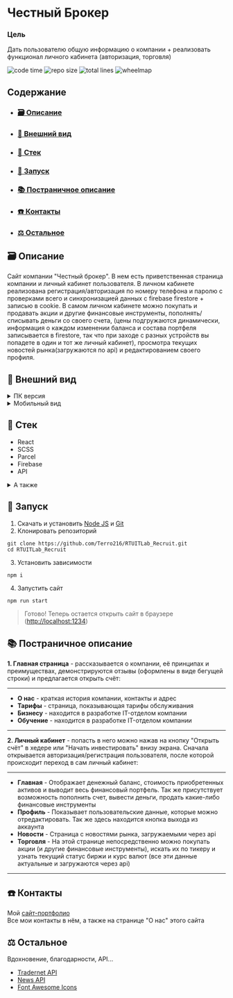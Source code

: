 # Честный Брокер

### Цель

Дать пользователю общую информацию о компании + реализовать функционал личного кабинета (авторизация, торговля)

![code time](https://img.shields.io/badge/wakatime-84%20hrs%2025%20mins-blue)
![repo size](https://img.shields.io/github/repo-size/Terro216/RTUITLab_Recruit)
![total lines](https://img.shields.io/tokei/lines/github/Terro216/RTUITLab_Recruit)
![wheelmap](https://img.shields.io/wheelmap/a/26699541)

## Содержание

- ### [🗃️ Описание](#miniDescription)
- ### [👀 Внешний вид](#screenshots)
- ### [🧱 Стек](#stack)
- ### [🚀 Запуск](#launching)
- ### [📚 Постраничное описание](#fullDescription)
- ### [☎️ Контакты](#contacts)
- ### [⚖️ Остальное](#acknowledgments)

<a name="miniDescription"></a>

## 🗃️ Описание

Сайт компании "Честный брокер". В нем есть приветственная страница компании и личный кабинет пользователя. В личном кабинете реализована регистрация/авторизация по номеру телефона и паролю с проверками всего и синхронизацией данных с firebase firestore + записью в cookie. В самом личном кабинете можно покупать и продавать акции и другие финансовые инструменты, пополнять/списывать деньги со своего счета, (цены подгружаются динамически, информация о каждом изменении баланса и состава портфеля записывается в firestore, так что при заходе с разных устройств вы попадете в один и тот же личный кабинет), просмотра текущих новостей рынка(загружаются по api) и редактированием своего профиля.

<a name="screenshots"></a>

## 👀 Внешний вид

<details>
<summary>ПК версия</summary>

### Главная страница

![main](https://i.ibb.co/xL7yYY5/main.png)

---

### О нас

![about](https://i.ibb.co/2qrtw9h/about.png)

---

### Тарифы

![tariff](https://i.ibb.co/2ZJdTNr/tariff.png)

---

### Страница входа/регистрации

![login1](https://i.ibb.co/nmN2cm7/login-checkmobile.png)
![login2](https://i.ibb.co/FxS3Dd5/login-register.png)

---

### Личный кабинет - Главная

![portfolio-main](https://i.ibb.co/PMfBHHt/portfolio-main.png)

---

### Личный кабинет - Профиль

![portfolio-account](https://i.ibb.co/vDvTKrX/portfolio-account.png)

---

### Личный кабинет - Торговля

![portfolio-trade](https://i.ibb.co/1vn3y2Y/portfolio-trade.png)

---

### Личный кабинет - Новости

![portfolio-news](https://i.ibb.co/yFRzJGH/portfolio-news.png)

---

</details>

<details>
<summary>Мобильный вид</summary>

### Главная страница

![mobile-main](https://i.ibb.co/pwX9T5w/mobile-main.png)

---

### Мобильный хедер

![mobile-header](https://i.ibb.co/Mk4rNXJ/mobile-header.png)

---

### О нас

![mobile-about](https://i.ibb.co/vxWDrcr/mobile-about.png)

---

### Тарифы

![mobile-tariff](https://i.ibb.co/SNFKGPQ/mobile-tariff.png)

---

### Страница входа/регистрации

![login1](https://i.ibb.co/k45YMf5/mobile-login-check-Mobile.png)
![login2](https://i.ibb.co/bF9Z9GR/mobile-login-register.png)

---

### Личный кабинет - Главная

![mobile-portfolio-main](https://i.ibb.co/0snHSc0/mobile-portfolio-main.png)

---

### Личный кабинет - Профиль

![mobile-portfolio-account](https://i.ibb.co/52GjyMV/mobile-portfolio-account.png)

---

### Личный кабинет - Торговля

![mobile-portfolio-trade](https://i.ibb.co/8stgmKy/mobile-portfolio-trade-1.png)

---

### Личный кабинет - Новости

![mobile-portfolio-news](https://i.ibb.co/tPjdC32/mobile-portfolio-news.png)

---

</details>

<a name="stack"></a>

## 🧱 Стек

- React
- SCSS
- Parcel
- Firebase
- API

<details>
<summary>А также</summary>
- react-router
- react-ticker
- animate.css
- eslint
- prettier
- babel
</details>

<a name="launching"></a>

## 🚀 Запуск

1. Скачать и установить [Node JS](https://nodejs.org/en/download/) и [Git](https://git-scm.com/book/en/v2/Getting-Started-Installing-Git)
2. Клонировать репозиторий

```
git clone https://github.com/Terro216/RTUITLab_Recruit.git
cd RTUITLab_Recruit
```

3. Установить зависимости

```
npm i
```

4. Запустить сайт

```
npm run start
```

> Готово! Теперь остается открыть сайт в браузере ([http://localhost:1234](http://localhost:1234))

<a name="fullDescription"></a>

<h2>📚 Постраничное описание</h2>

<b>1. Главная страница</b> - рассказывается о компании, её принципах и преимуществах, демонстрируются отзывы (оформлены в виде бегущей строки) и предлагается открыть счёт:

---

- <b>О нас</b> - краткая история компании, контакты и адрес
- <b>Тарифы</b> - страница, показывающая тарифы обслуживания
- <b>Бизнесу</b> - находится в разработке IT-отделом компании
- <b>Обучение</b> - находится в разработке IT-отделом компании

---

<b>2. Личный кабинет</b> - попасть в него можно нажав на кнопку "Открыть счёт" в хедере или "Начать инвестировать" внизу экрана. Сначала открывается авторизация/регистрация пользователя, после которой происходит переход в сам личный кабинет:

---

- <b>Главная</b> - Отображает денежный баланс, стоимость приобретенных активов и выводит весь финансовый портфель. Так же присутствует возможность пополнить счет, вывести деньги, продать какие-либо финансовые инструменты
- <b>Профиль</b> - Показывает пользовательские данные, которые можно отредактировать. Так же здесь находится кнопка выхода из аккаунта
- <b>Новости</b> - Страница с новостями рынка, загружаемыми через api
- <b>Торговля</b> - На этой странице непосредственно можно покупать акции (и другие финансовые инструменты), искать их по тикеру и узнать текущий статус биржи и курс валют (все эти данные актуальные и загружаются через api)

---

<a name="contacts"></a>

## ☎️ Контакты

Мой [сайт-портфолио](https://ilyamed.site/)
<br/>
Все мои контакты в нём, а также на странице "О нас" этого сайта

<a name="acknowledgments"></a>

## ⚖️ Остальное

Вдохновение, благодарности, API...

- [Tradernet API](https://tradernet.ru/tradernet-api/)
- [News API](https://www.marketaux.com/)
- [Font Awesome Icons](https://fontawesome.com/)
